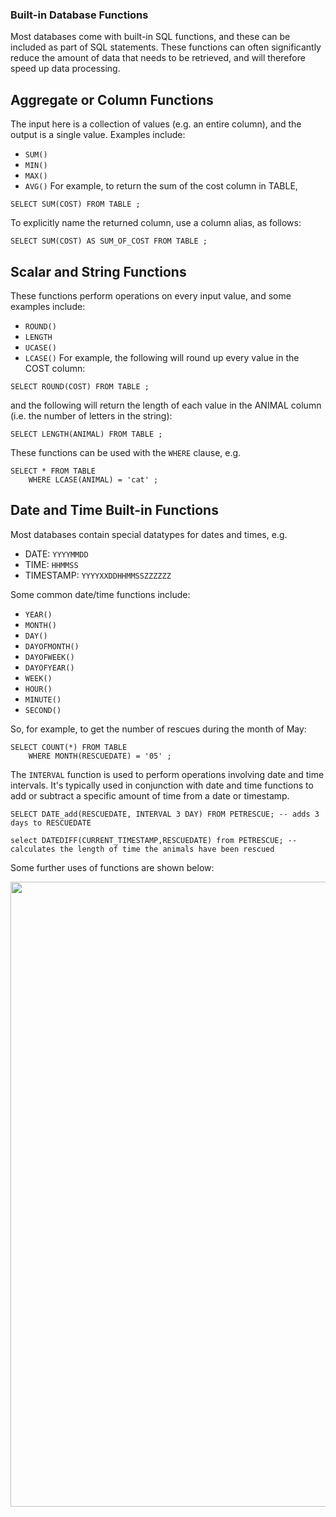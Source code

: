 
### Built-in Database Functions
Most databases come with built-in SQL functions, and these can be included as part of SQL statements. These functions can often significantly reduce the amount of data that needs to be retrieved, and will therefore speed up data processing.

## Aggregate or Column Functions
The input here is a collection of values (e.g. an entire column), and the output is a single value. Examples include:

* `SUM()`
* `MIN()`
* `MAX()`
* `AVG()`
For example, to return the sum of the cost column in TABLE,
```
SELECT SUM(COST) FROM TABLE ;
```
To explicitly name the returned column, use a column alias, as follows:
```
SELECT SUM(COST) AS SUM_OF_COST FROM TABLE ;
```

## Scalar and String Functions
These functions perform operations on every input value, and some examples include:

* `ROUND()`
* `LENGTH`
* `UCASE()`
* `LCASE()`
For example, the following will round up every value in the COST column:
```
SELECT ROUND(COST) FROM TABLE ;
```

and the following will return the length of each value in the ANIMAL column (i.e. the number of letters in the string):
```
SELECT LENGTH(ANIMAL) FROM TABLE ;
```

These functions can be used with the `WHERE` clause, e.g.
```
SELECT * FROM TABLE
    WHERE LCASE(ANIMAL) = 'cat' ;
```

## Date and Time Built-in Functions
Most databases contain special datatypes for dates and times, e.g.

* DATE: `YYYYMMDD`
* TIME: `HHMMSS`
* TIMESTAMP: `YYYYXXDDHHMMSSZZZZZZ`

Some common date/time functions include: 

* `YEAR()`
* `MONTH()`
* `DAY()`
* `DAYOFMONTH()`
* `DAYOFWEEK()`
* `DAYOFYEAR()`
* `WEEK()`
* `HOUR()`
* `MINUTE()`
* `SECOND()`

So, for example, to get the number of rescues during the month of May:
```
SELECT COUNT(*) FROM TABLE
    WHERE MONTH(RESCUEDATE) = '05' ;
```

The `INTERVAL` function is used to perform operations involving date and time intervals. It's typically used in conjunction with date and time functions to add or subtract a specific amount of time from a date or timestamp.
```
SELECT DATE_add(RESCUEDATE, INTERVAL 3 DAY) FROM PETRESCUE; -- adds 3 days to RESCUEDATE

select DATEDIFF(CURRENT_TIMESTAMP,RESCUEDATE) from PETRESCUE; -- calculates the length of time the animals have been rescued
```

Some further uses of functions are shown below:

<img src="https://user-images.githubusercontent.com/13508894/278385308-f2f9e550-265a-4b69-a8f6-b50ab9494f87.png" width="1000" />
